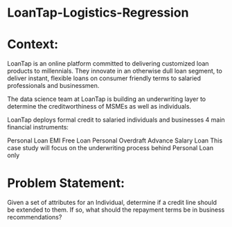 # LoanTap-Logistics-Regression

# Context:

LoanTap is an online platform committed to delivering customized loan products to millennials. They innovate in an otherwise dull loan segment, to deliver instant, flexible loans on consumer friendly terms to salaried professionals and businessmen.

The data science team at LoanTap is building an underwriting layer to determine the creditworthiness of MSMEs as well as individuals.

LoanTap deploys formal credit to salaried individuals and businesses 4 main financial instruments:

Personal Loan
EMI Free Loan
Personal Overdraft
Advance Salary Loan
This case study will focus on the underwriting process behind Personal Loan only

# Problem Statement:

Given a set of attributes for an Individual, determine if a credit line should be extended to them. If so, what should the repayment terms be in business recommendations?
